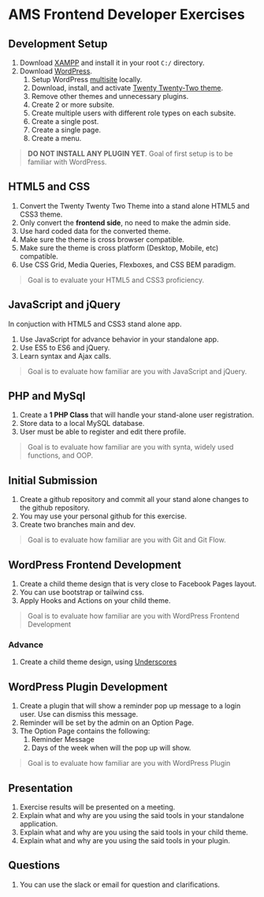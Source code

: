 # AMS Frontend Developer Exercises

## Development Setup

1. Download [XAMPP](https://www.apachefriends.org/) and install it in your root `C:/` directory.
2. Download [WordPress](https://wordpress.org/download/).
   1. Setup WordPress [multisite](https://www.wpbeginner.com/glossary/multisite/) locally.
   2. Download, install, and activate [Twenty Twenty-Two theme](https://make.wordpress.org/core/2021/10/06/introducing-twenty-twenty-two/).
   3. Remove other themes and unnecessary plugins.
   4. Create 2 or more subsite.
   5. Create multiple users with different role types on each subsite.
   6. Create a single post.
   7. Create a single page.
   8. Create a menu.

> **DO NOT INSTALL ANY PLUGIN YET**. Goal of first setup is to be familiar with WordPress.

## HTML5 and CSS

1. Convert the Twenty Twenty Two Theme into a stand alone HTML5 and CSS3 theme.
2. Only convert the **frontend side**, no need to make the admin side.
3. Use hard coded data for the converted theme.
4. Make sure the theme is cross browser compatible.
5. Make sure the theme is cross platform (Desktop, Mobile, etc) compatible.
6. Use CSS Grid, Media Queries, Flexboxes, and CSS BEM paradigm.

> Goal is to evaluate your HTML5 and CSS3 proficiency.

## JavaScript and jQuery
In conjuction with HTML5 and CSS3 stand alone app.

1. Use JavaScript for advance behavior in your standalone app.
2. Use ES5 to ES6 and jQuery.
3. Learn syntax and Ajax calls.

> Goal is to evaluate how familiar are you with JavaScript and jQuery.

## PHP and MySql
1. Create a **1 PHP Class** that will handle your stand-alone user registration.
2. Store data to a local MySQL database.
3. User must be able to register and edit there profile.

> Goal is to evaluate how familiar are you with synta, widely used functions, and OOP.

## Initial Submission
1. Create a github repository and commit all your stand alone changes to the github repository.
2. You may use your personal github for this exercise.
3. Create two branches main and dev.

> Goal is to evaluate how familiar are you with Git and Git Flow.

## WordPress Frontend Development

1. Create a child theme design that is very close to Facebook Pages layout.
2. You can use bootstrap or tailwind css.
3. Apply Hooks and Actions on your child theme.

> Goal is to evaluate how familiar are you with WordPress Frontend Development

### Advance
1. Create a child theme design, using [Underscores](https://underscores.me/)

## WordPress Plugin Development

1. Create a plugin that will show a reminder pop up message to a login user. Use can dismiss this message.
2. Reminder will be set by the admin on an Option Page.
3. The Option Page contains the following:
   1. Reminder Message
   2. Days of the week when will the pop up will show.

> Goal is to evaluate how familiar are you with WordPress Plugin

## Presentation

1. Exercise results will be presented on a meeting.
2. Explain what and why are you using the said tools in your standalone application.
3. Explain what and why are you using the said tools in your child theme.
4. Explain what and why are you using the said tools in your plugin.

## Questions

1. You can use the slack or email for question and clarifications.


